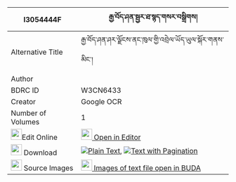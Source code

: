 |I3054444F|རྒྱ་བོད་ཤན་སྦྱར་ཐ་སྙད་གསར་བསྒྲིགས། 
| --- | --- 
|Alternative Title |རྒྱ་བོད་ཤན་ཤར་ལྗོངས་ནང་ཁུལ་གྱི་འབྲེལ་ཡོད་ཡུལ་སྐོར་གནས་མིང་།
|Author | 
|BDRC ID | W3CN6433
|Creator | Google OCR
|Number of Volumes| 1
|<img width="25" src="https://img.icons8.com/color/25/000000/edit-property.png">Edit Online| [<img width="25" src="https://avatars.githubusercontent.com/u/45091458?s=200&v=4"> Open in Editor](http://editor.openpecha.org/I3054444F)
|<img width="25" src="https://img.icons8.com/fluent/48/000000/download-2.png"/>  Download | [![](https://img.icons8.com/color/20/000000/txt.png)Plain Text](https://github.com/Openpecha/I3054444F/releases/download/v2/gyabo_shenjar_tanye_ge_ra_drik_plain_I3054444F.zip), [![](https://img.icons8.com/color/20/000000/txt.png)Text with Pagination](https://github.com/Openpecha/I3054444F/releases/download/v2/gyabo_shenjar_tanye_ge_ra_drik_pages_I3054444F.zip)
|<img width="25" src="https://img.icons8.com/plasticine/100/000000/pictures-folder.png"/>  Source Images | [<img width="25" src="https://library.bdrc.io/icons/BUDA-small.svg"> Images of text file open in BUDA](https://library.bdrc.io/show/bdr:W3CN6433)